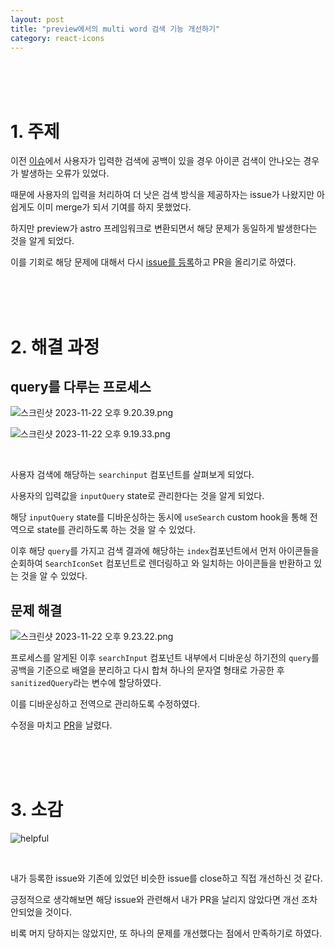 ```yaml
---
layout: post
title: "preview에서의 multi word 검색 기능 개선하기"
category: react-icons
---
```


<br />
<br />
<br />

# 1. 주제

이전 [이슈](https://github.com/react-icons/react-icons/issues/796)에서 사용자가 입력한 검색에 공백이 있을 경우 아이콘 검색이 안나오는 경우가 발생하는 오류가 있었다.

때문에 사용자의 입력을 처리하여 더 낫은 검색 방식을 제공하자는 issue가 나왔지만 아쉽게도 이미 merge가 되서 기여를 하지 못했었다.

하지만 preview가 astro 프레임워크로 변환되면서 해당 문제가 동일하게 발생한다는 것을 알게 되었다.

이를 기회로 해당 문제에 대해서 다시 [issue를 등록](https://github.com/react-icons/react-icons/issues/859)하고 PR을 올리기로 하였다.

<br />
<br />
<br />

# 2. 해결 과정

## query를 다루는 프로세스

![스크린샷 2023-11-22 오후 9.20.39.png](https://www.notion.so/image/https%3A%2F%2Fprod-files-secure.s3.us-west-2.amazonaws.com%2F13897cab-0dd6-431f-b847-04477372a586%2F35a5ca70-aae3-454d-83e2-4c9310b47d46%2F%25E1%2584%2589%25E1%2585%25B3%25E1%2584%258F%25E1%2585%25B3%25E1%2584%2585%25E1%2585%25B5%25E1%2586%25AB%25E1%2584%2589%25E1%2585%25A3%25E1%2586%25BA_2023-11-22_%25E1%2584%258B%25E1%2585%25A9%25E1%2584%2592%25E1%2585%25AE_9.20.39.png?id=6378c666-a08c-4a7e-a637-c28e044995ed&table=block)

![스크린샷 2023-11-22 오후 9.19.33.png](https://www.notion.so/image/https%3A%2F%2Fprod-files-secure.s3.us-west-2.amazonaws.com%2F13897cab-0dd6-431f-b847-04477372a586%2Ffec8fd94-5430-4bbd-86ed-3565139cfd82%2F%25E1%2584%2589%25E1%2585%25B3%25E1%2584%258F%25E1%2585%25B3%25E1%2584%2585%25E1%2585%25B5%25E1%2586%25AB%25E1%2584%2589%25E1%2585%25A3%25E1%2586%25BA_2023-11-22_%25E1%2584%258B%25E1%2585%25A9%25E1%2584%2592%25E1%2585%25AE_9.19.33.png?id=72417f3e-9052-410d-a0e8-1d8692a47869&table=block)

<br />

사용자 검색에 해당하는 `searchinput` 컴포넌트를 살펴보게 되었다.

사용자의 입력값을 `inputQuery` state로 관리한다는 것을 알게 되었다.

해당 `inputQuery` state를 디바운싱하는 동시에 `useSearch` custom hook을 통해 전역으로 state를 관리하도록 하는 것을 알 수 있었다.

이후 해당 `query`를 가지고 검색 결과에 해당하는 `index`컴포넌트에서 먼저 아이콘들을 순회하여 `SearchIconSet` 컴포넌트로 렌더링하고 와 일치하는 아이콘들을 반환하고 있는 것을 알 수 있었다.

## 문제 해결

![스크린샷 2023-11-22 오후 9.23.22.png](https://www.notion.so/image/https%3A%2F%2Fprod-files-secure.s3.us-west-2.amazonaws.com%2F13897cab-0dd6-431f-b847-04477372a586%2Fca84459b-87de-4540-be6c-cb12fb30ea62%2F%25E1%2584%2589%25E1%2585%25B3%25E1%2584%258F%25E1%2585%25B3%25E1%2584%2585%25E1%2585%25B5%25E1%2586%25AB%25E1%2584%2589%25E1%2585%25A3%25E1%2586%25BA_2023-11-22_%25E1%2584%258B%25E1%2585%25A9%25E1%2584%2592%25E1%2585%25AE_9.23.22.png?id=94ceb986-2ac7-4e70-8dbf-07538e192a73&table=block)

프로세스를 알게된 이후 `searchInput` 컴포넌트 내부에서 디바운싱 하기전의 `query`를 공백을 기준으로 배열을 분리하고 다시 합쳐 하나의 문자열 형태로 가공한 후 `sanitizedQuery`라는 변수에 할당하였다.

이를 디바운싱하고 전역으로 관리하도록 수정하였다.

수정을 마치고 [PR](https://github.com/react-icons/react-icons/pull/860)을 날렸다.

<br />
<br />
<br />

# 3. 소감

![helpful](https://blog.kakaocdn.net/dn/b6sFoK/btsGyGU4oW4/ejynl6OgIUIAkJt9pfuFC1/img.png)

<br />

내가 등록한 issue와 기존에 있었던 비슷한 issue를 close하고 직접 개선하신 것 같다.

긍정적으로 생각해보면 해당 issue와 관련해서 내가 PR을 날리지 않았다면 개선 조차 안되었을 것이다.

비록 머지 당하지는 않았지만, 또 하나의 문제를 개선했다는 점에서 만족하기로 하였다.
